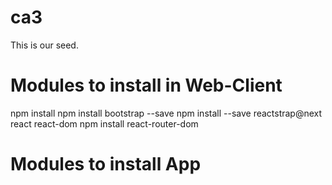 # ca3
This is our seed.

# Modules to install in Web-Client
npm install
npm install bootstrap --save
npm install --save reactstrap@next react react-dom
npm install react-router-dom

# Modules to install App